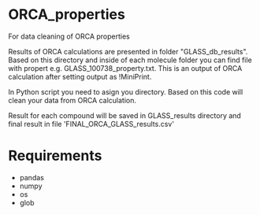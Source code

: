 # ORCA_properties
For data cleaning of ORCA properties

Results of ORCA calculations are presented in folder "GLASS_db_results". Based on this directory and inside of each molecule folder you can find file with propert e.g. GLASS_100738_property.txt. This is an output of ORCA calculation after setting output as !MiniPrint. 

In Python script you need to asign you directory. Based on this code will clean your data from ORCA calculation.

Result for each compound will be saved in GLASS_results directory and final result in file 'FINAL_ORCA_GLASS_results.csv'

# Requirements
- pandas
- numpy
- os
- glob

